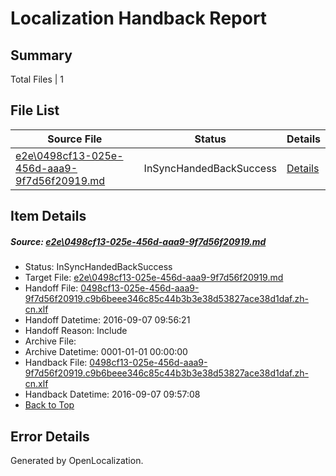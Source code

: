 # <a name='report-top'></a> Localization Handback Report

## Summary
 Total Files | 1

## File List
 Source File | Status | Details 
 ----------- | ------ | ------- 
 [e2e\0498cf13-025e-456d-aaa9-9f7d56f20919.md](https://github.com/OpenLocalizationTestOrg/ol-test0/blob/84286a97e16cdc9153fe4de15eab172921fe8e70/e2e/0498cf13-025e-456d-aaa9-9f7d56f20919.md) | InSyncHandedBackSuccess | [Details](#a0dfea74ae5a56576f25ac3c1bd26f839de549b31)

## Item Details
##### <a name='a0dfea74ae5a56576f25ac3c1bd26f839de549b31'></a> Source: [e2e\0498cf13-025e-456d-aaa9-9f7d56f20919.md](https://github.com/OpenLocalizationTestOrg/ol-test0/blob/84286a97e16cdc9153fe4de15eab172921fe8e70/e2e/0498cf13-025e-456d-aaa9-9f7d56f20919.md)
* Status: InSyncHandedBackSuccess
* Target File: [e2e\0498cf13-025e-456d-aaa9-9f7d56f20919.md](https://github.com/OpenLocalizationTestOrg/ol-test0-zhcn/blob/25322812491f8bfd78e011f412b23d8f2e3da86e/e2e/0498cf13-025e-456d-aaa9-9f7d56f20919.md)
* Handoff File: [0498cf13-025e-456d-aaa9-9f7d56f20919.c9b6beee346c85c44b3b3e38d53827ace38d1daf.zh-cn.xlf](https://github.com/OpenLocalizationTestOrg/ol-test0-handoff/blob/2f8a30977ab7fe0be6d8b012c10157564a9f8fd6/ol-handoff/OpenLocalizationTestOrg/ol-test0-zhcn/yuwzho/ht/0498cf13-025e-456d-aaa9-9f7d56f20919.c9b6beee346c85c44b3b3e38d53827ace38d1daf.zh-cn.xlf)
* Handoff Datetime: 2016-09-07 09:56:21
* Handoff Reason: Include
* Archive File: 
* Archive Datetime: 0001-01-01 00:00:00
* Handback File: [0498cf13-025e-456d-aaa9-9f7d56f20919.c9b6beee346c85c44b3b3e38d53827ace38d1daf.zh-cn.xlf](https://github.com/OpenLocalizationTestOrg/ol-test0-handback/blob/ae168b822eba8482352aceb61858833aafb39507/ol-handback/OpenLocalizationTestOrg/ol-test0-zhcn/yuwzho/ht/0498cf13-025e-456d-aaa9-9f7d56f20919.c9b6beee346c85c44b3b3e38d53827ace38d1daf.zh-cn.xlf)
* Handback Datetime: 2016-09-07 09:57:08
* [Back to Top](#report-top)


## Error Details

Generated by OpenLocalization.
